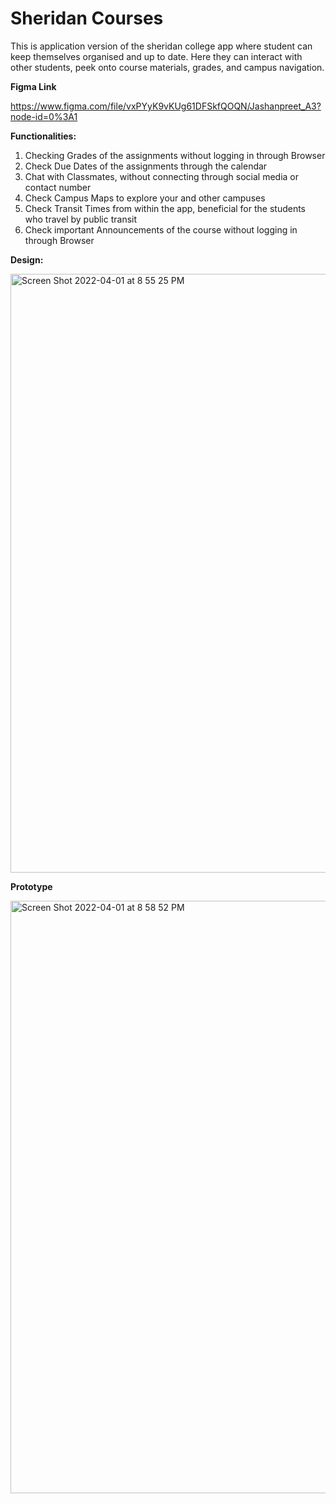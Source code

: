 # Sheridan Courses
This is application version of the sheridan college app where student can keep themselves organised and up to date. Here they can interact with other students, peek onto course materials, grades, and campus navigation.

**Figma Link**

https://www.figma.com/file/vxPYyK9vKUg61DFSkfQOQN/Jashanpreet_A3?node-id=0%3A1

**Functionalities:**

1. Checking Grades of the assignments without logging in through Browser
2. Check Due Dates of the assignments through the calendar
3. Chat with Classmates, without connecting through social media or contact number
4. Check Campus Maps to explore your and other campuses
5. Check Transit Times from within the app, beneficial for the students who travel by public
transit
6. Check important Announcements of the course without logging in through Browser


**Design:**

<img width="958" alt="Screen Shot 2022-04-01 at 8 55 25 PM" src="https://user-images.githubusercontent.com/75087492/161357881-cd327778-cc2c-4820-b776-992f9d6fc2ea.png">

**Prototype**

<img width="948" alt="Screen Shot 2022-04-01 at 8 58 52 PM" src="https://user-images.githubusercontent.com/75087492/161357959-f1a46f96-d817-4594-9083-c4f411ad1388.png">
